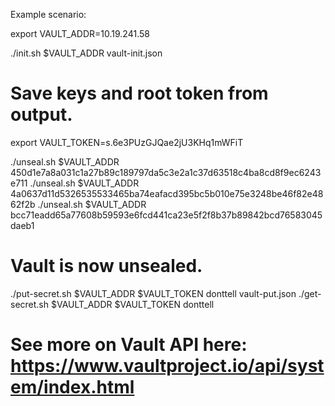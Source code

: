 Example scenario:

export VAULT_ADDR=10.19.241.58

./init.sh $VAULT_ADDR vault-init.json

# Save keys and root token from output.

export VAULT_TOKEN=s.6e3PUzGJQae2jU3KHq1mWFiT

./unseal.sh $VAULT_ADDR 450d1e7a8a031c1a27b89c189797da5c3e2a1c37d63518c4ba8cd8f9ec6243e711
./unseal.sh $VAULT_ADDR 4a0637d11d5326535533465ba74eafacd395bc5b010e75e3248be46f82e4862f2b
./unseal.sh $VAULT_ADDR bcc71eadd65a77608b59593e6fcd441ca23e5f2f8b37b89842bcd76583045daeb1

# Vault is now unsealed.

./put-secret.sh $VAULT_ADDR $VAULT_TOKEN donttell vault-put.json
./get-secret.sh $VAULT_ADDR $VAULT_TOKEN donttell

# See more on Vault API here: https://www.vaultproject.io/api/system/index.html
